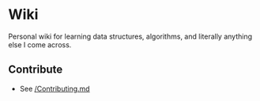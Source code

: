# Wiki

Personal wiki for learning data structures, algorithms, and literally anything else I come across.

## Contribute

- See [/Contributing.md](/Contributing.md)
